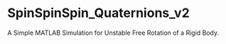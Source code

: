 # SpinSpinSpin_Quaternions_v2
A Simple MATLAB Simulation for Unstable Free Rotation of a Rigid Body.
